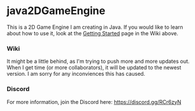 # java2DGameEngine
This is a 2D Game Engine I am creating in Java. If you would like to learn about how to use it, look at the [Getting Started](https://github.com/XavierMB289/java2DGameEngine/wiki/Getting-Started) page in the Wiki above.

### Wiki
It might be a little behind, as I'm trying to push more and more updates out. When I get time (or more collaborators), it will be updated to the newest version. I am sorry for any inconviences this has caused.

### Discord
For more information, join the Discord here: https://discord.gg/RCr6zyN
